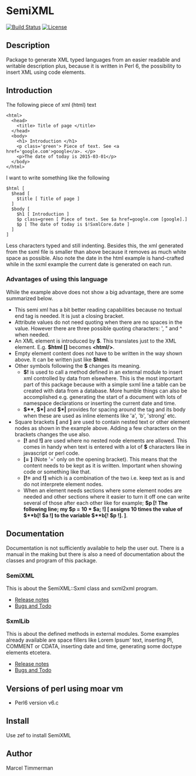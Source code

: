 # SemiXML

[![Build Status](https://travis-ci.org/MARTIMM/Semi-xml.svg?branch=master)](https://travis-ci.org/MARTIMM/Semi-xml)
[![License](http://martimm.github.io/label/License-label.svg)](http://www.perlfoundation.org/artistic_license_2_0)

## Description

Package to generate XML typed languages from an easier readable and writable description plus, because it is written in Perl 6, the possibility to insert XML using code elements.

## Introduction

The following piece of xml (html) text
```
<html>
  <head>
    <title> Title of page </title>
  </head>
  <body>
    <h1> Introduction </h1>
    <p class='green'> Piece of text. See <a href='google.com'>google</a>. </p>
    <p>The date of today is 2015-03-01</p>
  </body>
</html>
```

I want to write something like the following

```
$html [
  $head [
    $title [ Title of page ]
  ]
  $body [
    $h1 [ Introduction ]
    $p class=green [ Piece of text. See $a href=google.com [google].]
    $p [ The date of today is $!SxmlCore.date ]
  ]
]
```
Less characters typed and still indenting. Besides this, the xml generated from the sxml file is smaller than above because it removes as much white space as possible. Also note the date in the html example is hand-crafted while in the sxml example the current date is generated on each run.

### Advantages of using this language

While the example above does not show a big advantage, there are some summarized below.

* This semi xml has a bit better reading capabilities because no textual end tag is needed. It is just a closing bracket.
* Attribute values do not need quoting when there are no spaces in the value. However there are three possible quoting characters: ', " and ^ when needed.
* An XML element is introduced by **\$**. This translates just to the XML element. E.g. **\$html []** becomes **\<html/>**.
* Empty element content does not have to be written in the way shown above. It can be written just like **\$html**.
* Other symbols following the **\$** changes its meaning.
  * **\$!** is used to call a method defined in an external module to insert xml controlled by data from elsewhere. This is the most important part of this package because with a simple sxml line a table can be created with data from a database. More humble things can also be accomplished e.g. generating the start of a document with lots of namespace declarations or inserting the current date and time.
  * **\$\*\***, **\$\*|** and **\$\*|** provides for spacing around the tag and its body when these are used as inline elements like 'a', 'b', 'strong' etc.
* Square brackets **[** and **]** are used to contain nested text or other element nodes as shown in the example above. Adding a few characters on the brackets changes the use also.
  * **[!** and **!]** are used where no nested node elements are allowed. This comes in handy when text is entered with a lot of **\$** characters like in javascript or perl code.
  * **[=** **]** (Note '=' only on the opening bracket). This means that the content needs to be kept as it is written. Important when showing code or something like that.
  * **[!=** and **!]** which is a combination of the two i.e. keep text as is and do not interprete element nodes.
  * When an element needs sections where some element nodes are needed and other sections where it easier to turn it off one can write several of those after each other like for example; **\$p [! The following line; my \$p = 10 \* \$a; !] [ assigns 10 times the value of \$\*\*b[! \$a !] to the variable \$\*\*b[! \$p !]. ]**.

## Documentation
Documentation is not sufficiently available to help the user out. There is a manual in the making but there is also a need of documentation about the classes and program of this package.

### SemiXML
This is about the SemiXML::Sxml class and sxml2xml program.

* [Release notes](https://github.com/MARTIMM/Semi-xml/blob/master/doc/SemiXML/CHANGES.md)
* [Bugs and Todo](https://github.com/MARTIMM/Semi-xml/blob/master/doc/SemiXML/TODO.md)

### SxmlLib
This is about the defined methods in external modules. Some examples already available are space fillers like Lorem Ipsum' text, inserting PI, COMMENT or CDATA, inserting date and time, generating some doctype elements etcetera.

* [Release notes](https://github.com/MARTIMM/Semi-xml/blob/master/doc/SxmlLib/CHANGES.md)
* [Bugs and Todo](https://github.com/MARTIMM/Semi-xml/blob/master/doc/SxmlLib/TODO.md)

## Versions of perl using moar vm

* Perl6 version v6.c

## Install

Use zef to install SemiXML

## Author

Marcel Timmerman
